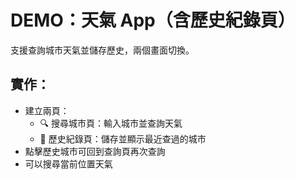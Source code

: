 # DEMO：天氣 App（含歷史紀錄頁）
支援查詢城市天氣並儲存歷史，兩個畫面切換。

## 實作：
* 建立兩頁：
    * 🔍 搜尋城市頁：輸入城市並查詢天氣
    * 📜 歷史紀錄頁：儲存並顯示最近查過的城市
* 點擊歷史城市可回到查詢頁再次查詢
* 可以搜尋當前位置天氣